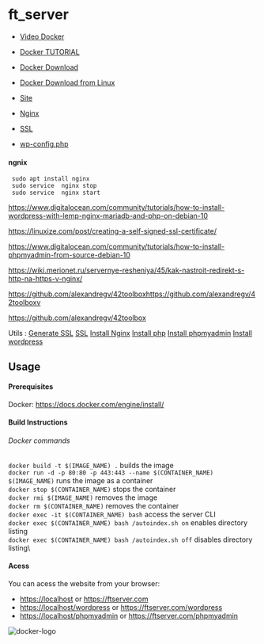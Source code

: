 # ft_server

* [Video Docker](https://www.youtube.com/watch?v=QF4ZF857m44)

* [Docker TUTORIAL](https://badcode.ru/docker-tutorial-dlia-novichkov-rassmatrivaiem-docker-tak-iesli-by-on-byl-ighrovoi-pristavkoi/)

* [Docker Download](https://www.docker.com/products/docker-desktop)

* [Docker Download from Linux](https://www.digitalocean.com/community/tutorials/docker-ubuntu-18-04-1-ru)

* [Site](https://forhjy.medium.com/how-to-install-lemp-wordpress-on-debian-buster-by-using-dockerfile-1-75ddf3ede861)

* [Nginx](https://nginx.org/ru/docs/beginners_guide.html)

* [SSL](https://habr.com/ru/post/352722/)

* [wp-config.php](https://codex.wordpress.org/%D0%A0%D0%B5%D0%B4%D0%B0%D0%BA%D1%82%D0%B8%D1%80%D0%BE%D0%B2%D0%B0%D0%BD%D0%B8%D0%B5_wp-config.php)
 #### ngnix
 
     sudo apt install nginx
     sudo service  nginx stop
     sudo service  nginx start
     
https://www.digitalocean.com/community/tutorials/how-to-install-wordpress-with-lemp-nginx-mariadb-and-php-on-debian-10

https://linuxize.com/post/creating-a-self-signed-ssl-certificate/

https://www.digitalocean.com/community/tutorials/how-to-install-phpmyadmin-from-source-debian-10

https://wiki.merionet.ru/servernye-resheniya/45/kak-nastroit-redirekt-s-http-na-https-v-nginx/

https://github.com/alexandregv/42toolboxhttps://github.com/alexandregv/42toolboxv

https://github.com/alexandregv/42toolbox

Utils :
  [Generate SSL](https://linuxize.com/post/creating-a-self-signed-ssl-certificate/)
  [SSL](https://admin-serv.net/blog/670/creer-et-installer-un-certificat-ssl-sous-nginx/)
  [Install Nginx](https://www.youtube.com/watch?v=YD_exb9aPZU)
  [Install php](https://www.digitalocean.com/community/tutorials/how-to-install-linux-nginx-mariadb-php-lemp-stack-on-debian-10)
  [Install phpmyadmin](https://www.digitalocean.com/community/tutorials/how-to-install-phpmyadmin-from-source-debian-10)
  [Install wordpress](https://www.osradar.com/install-wordpress-debian-10/)
## Usage

#### Prerequisites

Docker: https://docs.docker.com/engine/install/

#### Build Instructions

###### Docker commands

`docker build -t $(IMAGE_NAME) .` builds the image\
`docker run -d -p 80:80 -p 443:443 --name $(CONTAINER_NAME) $(IMAGE_NAME)` runs the image as a container\
`docker stop $(CONTAINER_NAME)` stops the container\
`docker rmi $(IMAGE_NAME)` removes the image\
`docker rm $(CONTAINER_NAME)` removes the container\
`docker exec -it $(CONTAINER_NAME) bash` access the server CLI\
`docker exec $(CONTAINER_NAME) bash /autoindex.sh on` enables directory listing\
`docker exec $(CONTAINER_NAME) bash /autoindex.sh off` disables directory listing\

#### Acess

You can acess the website from your browser:

- <https://localhost>  or <https://ftserver.com>
- <https://localhost/wordpress>  or <https://ftserver.com/wordpress>
- <https://localhost/phpmyadmin>  or <https://ftserver.com/phpmyadmin>

![docker-logo](https://user-images.githubusercontent.com/56961723/85928195-716b5780-b8ab-11ea-940e-6fb29546fb25.png)
